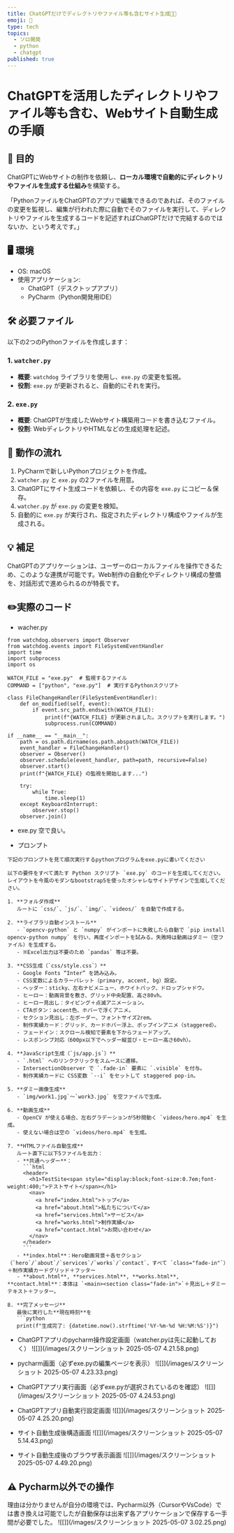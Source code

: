 ```yaml
---
title: ChatGPTだけでディレクトリやファイル等も含むサイト生成🌾🐖
emoji: 🐖
type: tech
topics:
  - ソロ開発
  - python
  - chatgpt
published: true
---
```


# ChatGPTを活用したディレクトリやファイル等も含む、Webサイト自動生成の手順

## 🎯 目的

ChatGPTにWebサイトの制作を依頼し、**ローカル環境で自動的にディレクトリやファイルを生成する仕組み**を構築する。

「PythonファイルをChatGPTのアプリで編集できるのであれば、そのファイルの変更を監視し、編集が行われた際に自動でそのファイルを実行して、ディレクトリやファイルを生成するコードを記述すればChatGPTだけで完結するのではないか、という考えです。」

## 🖥️ 環境

- OS: macOS
- 使用アプリケーション:
  - ChatGPT（デスクトップアプリ）
  - PyCharm（Python開発用IDE）

## 🛠️ 必要ファイル

以下の2つのPythonファイルを作成します：

### 1. `watcher.py`
- **概要**: `watchdog` ライブラリを使用し、`exe.py` の変更を監視。
- **役割**: `exe.py` が更新されると、自動的にそれを実行。

### 2. `exe.py`
- **概要**: ChatGPTが生成したWebサイト構築用コードを書き込むファイル。
- **役割**: WebディレクトリやHTMLなどの生成処理を記述。

## 🔁 動作の流れ

1. PyCharmで新しいPythonプロジェクトを作成。
2. `watcher.py` と `exe.py` の2ファイルを用意。
3. ChatGPTにサイト生成コードを依頼し、その内容を `exe.py` にコピー＆保存。
4. `watcher.py` が `exe.py` の変更を検知。
5. 自動的に `exe.py` が実行され、指定されたディレクトリ構成やファイルが生成される。

## 💡 補足

ChatGPTのアプリケーションは、ユーザーのローカルファイルを操作できるため、このような連携が可能です。Web制作の自動化やディレクトリ構成の整備を、対話形式で進められるのが特長です。

## ✏️実際のコード
- wacher.py
```
from watchdog.observers import Observer  
from watchdog.events import FileSystemEventHandler  
import time  
import subprocess  
import os  
  
WATCH_FILE = "exe.py"  # 監視するファイル  
COMMAND = ["python", "exe.py"]  # 実行するPythonスクリプト  
  
class FileChangeHandler(FileSystemEventHandler):  
    def on_modified(self, event):  
        if event.src_path.endswith(WATCH_FILE):  
            print(f"{WATCH_FILE} が更新されました。スクリプトを実行します。")  
            subprocess.run(COMMAND)  
  
if __name__ == "__main__":  
    path = os.path.dirname(os.path.abspath(WATCH_FILE))  
    event_handler = FileChangeHandler()  
    observer = Observer()  
    observer.schedule(event_handler, path=path, recursive=False)  
    observer.start()  
    print(f"{WATCH_FILE} の監視を開始します...")  
  
    try:  
        while True:  
            time.sleep(1)  
    except KeyboardInterrupt:  
        observer.stop()  
    observer.join()

```

- exe.py
  空で良い。

- プロンプト
```
下記のプロンプトを見て順次実行するpythonプログラムをexe.pyに書いてください

以下の要件をすべて満たす Python スクリプト `exe.py` のコードを生成してください。
レイアウトを今風のモダンなbootstrap5を使ったオシャレなサイトデザインで生成してください。

1. **フォルダ作成**  
   ルートに `css/`、`js/`、`img/`、`videos/` を自動で作成する。

2. **ライブラリ自動インストール**  
   - `opencv-python` と `numpy` がインポートに失敗したら自動で `pip install opencv-python numpy` を行い、再度インポートを試みる。失敗時は動画はダミー（空ファイル）を生成する。  
   - ※Excel出力は不要のため `pandas` 等は不要。

3. **CSS生成（`css/style.css`）**  
   - Google Fonts “Inter” を読み込み。  
   - CSS変数によるカラーパレット（primary, accent, bg）設定。  
   - ヘッダー：sticky、左右ナビメニュー、ホワイトバック、ドロップシャドウ。  
   - ヒーロー：動画背景を敷き、グリッド中央配置、高さ80vh。  
   - ヒーロー見出し：タイピング＋点滅アニメーション。  
   - CTAボタン：accent色、ホバーで浮くアニメ。  
   - セクション見出し：左ボーダー、フォントサイズ2rem。  
   - 制作実績カード：グリッド、カードホバー浮上、ポップインアニメ（staggered）。  
   - フェードイン：スクロール検知で要素を下からフェードアップ。  
   - レスポンシブ対応（600px以下でヘッダー縦並び・ヒーロー高さ60vh）。

4. **JavaScript生成（`js/app.js`）**  
   - `.html` へのリンククリックをスムースに遷移。  
   - IntersectionObserver で `.fade-in` 要素に `.visible` を付与。  
   - 制作実績カードに CSS変数 `--i` をセットして staggered pop-in。

5. **ダミー画像生成**  
   - `img/work1.jpg`〜`work3.jpg` を空ファイルで生成。

6. **動画生成**  
   - OpenCV が使える場合、左右グラデーションが5秒間動く `videos/hero.mp4` を生成。  
   - 使えない場合は空の `videos/hero.mp4` を生成。

7. **HTMLファイル自動生成**  
   ルート直下に以下5ファイルを出力：
   - **共通ヘッダー**：  
     ```html
     <header>
       <h1>TestSite<span style="display:block;font-size:0.7em;font-weight:400;">テストサイト</span></h1>
       <nav>
         <a href="index.html">トップ</a>
         <a href="about.html">私たちについて</a>
         <a href="services.html">サービス</a>
         <a href="works.html">制作実績</a>
         <a href="contact.html">お問い合わせ</a>
       </nav>
     </header>
     ```
   - **index.html**：Hero動画背景＋各セクション（`hero`/`about`/`services`/`works`/`contact`、すべて `class="fade-in"`）＋制作実績カードグリッド＋フッター  
   - **about.html**, **services.html**, **works.html**, **contact.html**：本体は `<main><section class="fade-in">`＋見出し＋ダミーテキスト＋フッター。

8. **完了メッセージ**  
   最後に実行した**現在時刻**を  
   ```python
   print(f"生成完了: {datetime.now().strftime('%Y-%m-%d %H:%M:%S')}")

```

- ChatGPTアプリのpycharm操作設定画面（watcher.pyは先に起動しておく）
![[]](/images/スクリーンショット 2025-05-07 4.21.58.png)

- pycharm画面（必ずexe.pyの編集ページを表示）
![[]](/images/スクリーンショット 2025-05-07 4.23.33.png)

- ChatGPTアプリ実行画面（必ずexe.pyが選択されているのを確認）
![[]](/images/スクリーンショット 2025-05-07 4.24.53.png)

- ChatGPTアプリ自動実行設定画面
![[]](/images/スクリーンショット 2025-05-07 4.25.20.png)

- サイト自動生成後構造画面
![[]](/images/スクリーンショット 2025-05-07 5.14.43.png)

- サイト自動生成後のブラウザ表示画面
![[]](/images/スクリーンショット 2025-05-07 4.49.20.png)


## ⚠️ Pycharm以外での操作
理由は分かりませんが自分の環境では、Pycharm以外（CursorやVsCode）では書き換えは可能でしたが自動保存は出来ず各アプリケーションで保存する一手間が必要でした。
![[]](/images/スクリーンショット 2025-05-07 3.02.25.png)
